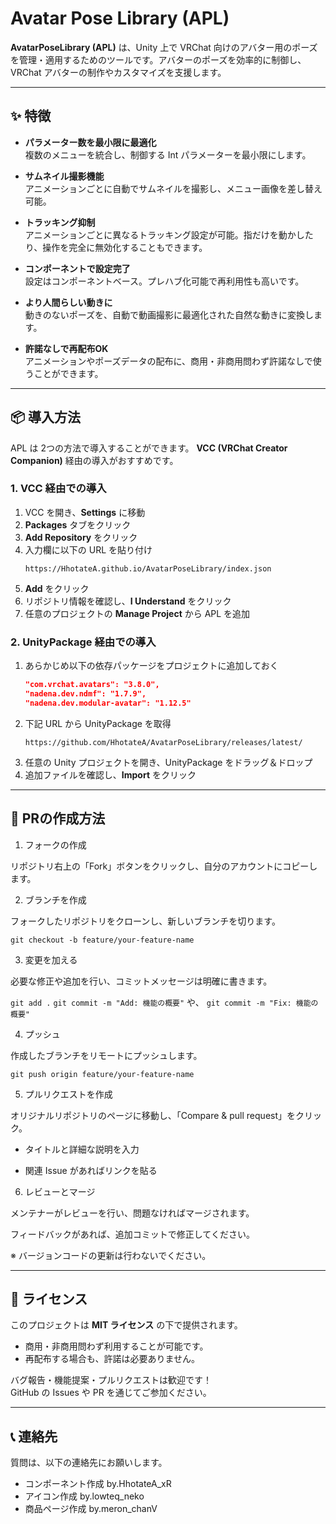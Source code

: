 # Avatar Pose Library (APL)

**AvatarPoseLibrary (APL)** は、Unity 上で VRChat 向けのアバター用のポーズを管理・適用するためのツールです。アバターのポーズを効率的に制御し、VRChat アバターの制作やカスタマイズを支援します。

---

## ✨ 特徴

- **パラメーター数を最小限に最適化**  
  複数のメニューを統合し、制御する Int パラメーターを最小限にします。

- **サムネイル撮影機能**  
  アニメーションごとに自動でサムネイルを撮影し、メニュー画像を差し替え可能。

- **トラッキング抑制**  
  アニメーションごとに異なるトラッキング設定が可能。指だけを動かしたり、操作を完全に無効化することもできます。

- **コンポーネントで設定完了**  
  設定はコンポーネントベース。プレハブ化可能で再利用性も高いです。

- **より人間らしい動きに**  
  動きのないポーズを、自動で動画撮影に最適化された自然な動きに変換します。

- **許諾なしで再配布OK**  
  アニメーションやポーズデータの配布に、商用・非商用問わず許諾なしで使うことができます。

---

## 📦 導入方法

APL は 2つの方法で導入することができます。
**VCC (VRChat Creator Companion)** 経由の導入がおすすめです。  

### 1. VCC 経由での導入

1. VCC を開き、**Settings** に移動  
2. **Packages** タブをクリック  
3. **Add Repository** をクリック  
4. 入力欄に以下の URL を貼り付け  
   ```text
   https://HhotateA.github.io/AvatarPoseLibrary/index.json
   ```  
5. **Add** をクリック  
6. リポジトリ情報を確認し、**I Understand** をクリック  
7. 任意のプロジェクトの **Manage Project** から APL を追加

### 2. UnityPackage 経由での導入

1. あらかじめ以下の依存パッケージをプロジェクトに追加しておく  
   ```json
   "com.vrchat.avatars": "3.8.0",
   "nadena.dev.ndmf": "1.7.9",
   "nadena.dev.modular-avatar": "1.12.5"
   ```
2. 下記 URL から UnityPackage を取得  
   ```text
   https://github.com/HhotateA/AvatarPoseLibrary/releases/latest/
   ```
3. 任意の Unity プロジェクトを開き、UnityPackage をドラッグ＆ドロップ  
4. 追加ファイルを確認し、**Import** をクリック

---

## 🤝 PRの作成方法

1. フォークの作成

リポジトリ右上の「Fork」ボタンをクリックし、自分のアカウントにコピーします。

2. ブランチを作成

フォークしたリポジトリをクローンし、新しいブランチを切ります。

```git checkout -b feature/your-feature-name```

3. 変更を加える

必要な修正や追加を行い、コミットメッセージは明確に書きます。

```git add .```
```git commit -m "Add: 機能の概要"```
や、
```git commit -m "Fix: 機能の概要"```

4. プッシュ

作成したブランチをリモートにプッシュします。

```git push origin feature/your-feature-name```

5. プルリクエストを作成

オリジナルリポジトリのページに移動し、「Compare & pull request」をクリック。

- タイトルと詳細な説明を入力

- 関連 Issue があればリンクを貼る

6. レビューとマージ

メンテナーがレビューを行い、問題なければマージされます。

フィードバックがあれば、追加コミットで修正してください。

※ バージョンコードの更新は行わないでください。

---

## 📄 ライセンス

このプロジェクトは **MIT ライセンス** の下で提供されます。

- 商用・非商用問わず利用することが可能です。
- 再配布する場合も、許諾は必要ありません。

バグ報告・機能提案・プルリクエストは歓迎です！  
GitHub の Issues や PR を通じてご参加ください。

---

## 📞 連絡先

質問は、以下の連絡先にお願いします。

- コンポーネント作成 by.HhotateA_xR
- アイコン作成 by.lowteq_neko
- 商品ページ作成 by.meron_chanV